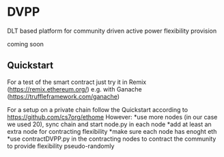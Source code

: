 # DVPP
DLT based platform for community driven active power flexibility provision

coming soon

## Quickstart
For a test of the smart contract just try it in Remix (https://remix.ethereum.org/) e.g. with Ganache (https://truffleframework.com/ganache)

For a setup on a private chain follow the Quickstart according to https://github.com/cs7org/ethome
However:
*use more nodes (in our case we used 20), sync chain and start node.py in each node 
*add at least an extra node for contracting flexibility
*make sure each node has enoght eth
*use contractDVPP.py in the contracting nodes to contract the community to provide flexibility pseudo-randomly
